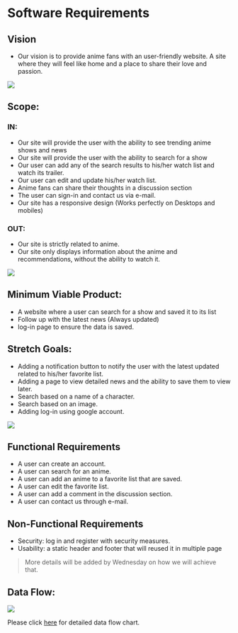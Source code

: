 # Software Requirements
## Vision
* Our vision is to provide anime fans with an user-friendly website. A site where they will feel like home and a place to share their love and passion.

![](https://lh3.googleusercontent.com/proxy/9RR-splzDqfk2Ve8l3J5bxDJ4p2FQ7dDEBtNOR1pwbaRvcA8aBGkz1DNNBIBL5vt0-wDXQ4tyF48mUFK2dneHNbkQQtHKOimFiyKAVWq0op-4kWyTnYDXx7MFoQx)

## Scope:

### IN:
 * Our site will provide the user with the ability to see trending anime shows and news
 * Our site will provide the user with the ability to search for a show
 * Our user can add any of the search results to his/her watch list and watch its trailer.
 * Our user can edit and update his/her watch list.
 * Anime fans can share their thoughts in a discussion section
 * The user can sign-in and contact us via e-mail.
 * Our site has a responsive design (Works perfectly on Desktops and mobiles)

### OUT:
 * Our site is strictly related to anime.
 * Our site only displays information about the anime and recommendations, without the ability to watch it.

 ![](https://www.projectsmart.co.uk/img/scope-memo.png)

## Minimum Viable Product:
* A website where a user can search for a show and saved it to its list
* Follow up with the latest news (Always updated)
* log-in page to ensure the data is saved.


## Stretch Goals:
* Adding a notification button to notify the user with the latest updated related to his/her favorite list.
* Adding a page to view detailed news and the ability to save them to view later.
* Search based on a name of a character.
* Search based on an image.
* Adding log-in using google account.

![](https://enventyspartners.com/wp-content/uploads/2017/01/rsz_78792483_thumbnail.jpg)

## Functional Requirements
* A user can create an account.
* A user can search for an anime.
* A user can add an anime to a favorite list that are saved.
* A user can edit the favorite list.
* A user can add a comment in the discussion section.
* A user can contact us through e-mail.

## Non-Functional Requirements
* Security: log in and register with security measures.
* Usability: a static header and footer that will reused it in multiple page 
> More details will be added by Wednesday on how we will achieve that.

## Data Flow:
![](public/dataflow.jpg)

Please click [here](https://miro.com/welcomeonboard/UhJNb4CKSWmGLVLkGwXlId8zCaEDd3VBw2XmXZey6v0luKgXRPvNcpJpoBi5EGBx) for detailed data flow chart.



